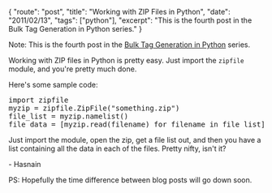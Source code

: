 {
    "route": "post",
    "title": "Working with ZIP Files in Python",
    "date": "2011/02/13",
    "tags": ["python"],
    "excerpt": "This is the fourth post in the Bulk Tag Generation in Python series."
}

Note: This is the fourth post in the [Bulk Tag Generation in Python](/blog/2011/01/bulk-tag-generation-in-python/) series.

Working with ZIP files in Python is pretty easy. Just import the <code class="prettyprint">zipfile</code> module, and you're pretty much done.

Here's some sample code:

<pre class="prettyprint">import zipfile
myzip = zipfile.ZipFile("something.zip")
file_list = myzip.namelist()
file_data = [myzip.read(filename) for filename in file_list]
</pre>

Just import the module, open the zip, get a file list out, and then you have a list containing all the data in each of the files. Pretty nifty, isn't it?

\- Hasnain

PS: Hopefully the time difference between blog posts will go down soon.
